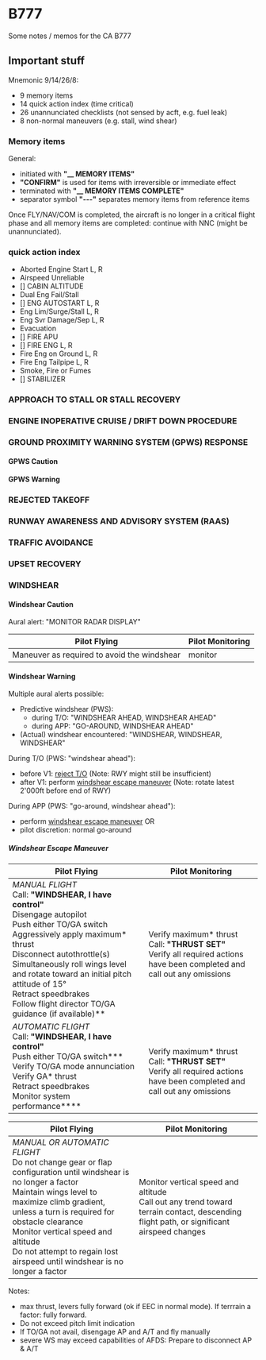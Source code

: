 # B777

Some notes / memos for the CA B777

## Important stuff

Mnemonic 9/14/26/8:

* 9 memory items
* 14 quick action index (time critical)
* 26 unannunciated checklists (not sensed by acft, e.g. fuel leak)
* 8 non-normal maneuvers (e.g. stall, wind shear)

### Memory items

General:

* initiated with **"__ MEMORY ITEMS"**
* **"CONFIRM"** is used for items with irreversible or immediate effect
* terminated with **"__ MEMORY ITEMS COMPLETE"**
* separator symbol **"---"** separates memory items from reference items

Once FLY/NAV/COM is completed, the aircraft is no longer in a critical flight phase and all memory items are completed: continue with NNC (might be unannunciated).

### quick action index

* Aborted Engine Start L, R
* Airspeed Unreliable
* [] CABIN ALTITUDE
* Dual Eng Fail/Stall
* [] ENG AUTOSTART L, R
* Eng Lim/Surge/Stall L, R
* Eng Svr Damage/Sep L, R
* Evacuation
* [] FIRE APU
* [] FIRE ENG L, R
* Fire Eng on Ground L, R
* Fire Eng Tailpipe L, R
* Smoke, Fire or Fumes
* [] STABILIZER

### APPROACH TO STALL OR STALL RECOVERY

### ENGINE INOPERATIVE CRUISE / DRIFT DOWN PROCEDURE

### GROUND PROXIMITY WARNING SYSTEM (GPWS) RESPONSE

#### GPWS Caution

#### GPWS Warning

### REJECTED TAKEOFF

### RUNWAY AWARENESS AND ADVISORY SYSTEM (RAAS)

### TRAFFIC AVOIDANCE

### UPSET RECOVERY

### WINDSHEAR

#### Windshear Caution

Aural alert: "MONITOR RADAR DISPLAY"

| Pilot Flying | Pilot Monitoring |
| ------------ |------------------|
| Maneuver as required to avoid the windshear | monitor |

#### Windshear Warning

Multiple aural alerts possible:

* Predictive windshear (PWS):
  * during T/O: "WINDSHEAR AHEAD, WINDSHEAR AHEAD"
  * during APP: "GO-AROUND, WINDSHEAR AHEAD"
* (Actual) windshear encountered: "WINDSHEAR, WINDSHEAR, WINDSHEAR"

During T/O (PWS: "windshear ahead"):

* before V1: [reject T/O](#rejected-takeoff) (Note: RWY might still be insufficient)
* after V1: perform [windshear escape maneuver](#windshear-escape-maneuver) (Note: rotate latest 2'000ft before end of RWY)

During APP (PWS: "go-around, windshear ahead"):

* perform [windshear escape maneuver](#windshear-escape-maneuver) OR
* pilot discretion: normal go-around

##### Windshear Escape Maneuver

| Pilot Flying | Pilot Monitoring |
| ------------ |------------------|
| *MANUAL FLIGHT* <br>Call: **"WINDSHEAR, I have control"**<br>Disengage autopilot<br>Push either TO/GA switch<br>Aggressively apply maximum* thrust<br>Disconnect autothrottle(s)<br>Simultaneously roll wings level and rotate toward an initial pitch attitude of 15°<br>Retract speedbrakes<br>Follow flight director TO/GA guidance (if available)** | <br>Verify maximum* thrust<br>Call: **"THRUST SET"**<br>Verify all required actions have been completed and call out any omissions |
| *AUTOMATIC FLIGHT* <br>Call: **"WINDSHEAR, I have control"**<br> Push either TO/GA switch*** <br> Verify TO/GA mode annunciation<br> Verify GA* thrust<br> Retract speedbrakes<br>Monitor system performance**** | <br>Verify maximum* thrust<br>Call: **"THRUST SET"** <br>Verify all required actions have been completed and call out any omissions |

| Pilot Flying | Pilot Monitoring |
| ------------ |------------------|
| *MANUAL OR AUTOMATIC FLIGHT* <br>Do not change gear or flap configuration until windshear is no longer a factor<br> Maintain wings level to maximize climb gradient, unless a turn is required for obstacle clearance<br> Monitor vertical speed and altitude<br> Do not attempt to regain lost airspeed until windshear is no longer a factor | Monitor vertical speed and altitude<br>Call out any trend toward terrain contact, descending flight path, or significant airspeed changes |

Notes:
* max thrust, levers fully forward (ok if EEC in normal mode). If terrrain a factor: fully forward.
* Do not exceed pitch limit indication
* If TO/GA not avail, disengage AP and A/T and fly manually
* severe WS may exceed capabilities of AFDS: Prepare to disconnect AP & A/T